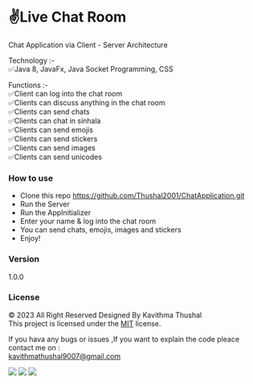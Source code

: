 # ✌️Live Chat Room
Chat Application via Client - Server Architecture

Technology :-<br/>
✅Java 8, JavaFx, Java Socket Programming, CSS<br/>

Functions :-<br/>
✅Client can log into the chat room<br/>
✅Clients can discuss anything in the chat room<br/>
✅Clients can send chats<br/>
✅Clients can chat in sinhala<br/>
✅Clients can send emojis<br/>
✅Clients can send stickers<br/>
✅Clients can send images<br/>
✅Clients can send unicodes

### How to use
* Clone this repo https://github.com/Thushal2001/ChatApplication.git
* Run the Server
* Run the AppInitializer
* Enter your name & log into the chat room
* You can send chats, emojis, images and stickers
* Enjoy!

### Version
1.0.0

### License
© 2023 All Right Reserved Designed By Kavithma Thushal<br/>
This project is licensed under the [MIT](LICENSE) license.

If you hava any bugs or issues ,If you want to explain the code pleace contact me on :<br/> 
[kavithmathushal9007@gmail.com](https://www.kavithmathushal9007@gmail.com)

<img src="D:\IJSE\Workspace\2nd Sem Repo\ChatApplication\src\lk\ijse\chatApplication\view\images\ss\Screenshot 2023-07-09 114214.png">
<img src="D:\IJSE\Workspace\2nd Sem Repo\ChatApplication\src\lk\ijse\chatApplication\view\images\ss\1.png">
<img src="D:\IJSE\Workspace\2nd Sem Repo\ChatApplication\src\lk\ijse\chatApplication\view\images\ss\2.png">

